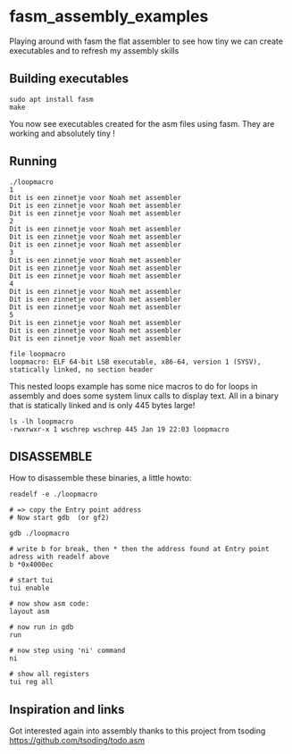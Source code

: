 # fasm_assembly_examples

Playing around with fasm the flat assembler to see how tiny we can create executables and to refresh my assembly skills

## Building executables

```
sudo apt install fasm
make
```

You now see executables created for the asm files using fasm.
They are working and absolutely tiny !

## Running

```
./loopmacro
1
Dit is een zinnetje voor Noah met assembler
Dit is een zinnetje voor Noah met assembler
Dit is een zinnetje voor Noah met assembler
2
Dit is een zinnetje voor Noah met assembler
Dit is een zinnetje voor Noah met assembler
Dit is een zinnetje voor Noah met assembler
3
Dit is een zinnetje voor Noah met assembler
Dit is een zinnetje voor Noah met assembler
Dit is een zinnetje voor Noah met assembler
4
Dit is een zinnetje voor Noah met assembler
Dit is een zinnetje voor Noah met assembler
Dit is een zinnetje voor Noah met assembler
5
Dit is een zinnetje voor Noah met assembler
Dit is een zinnetje voor Noah met assembler
Dit is een zinnetje voor Noah met assembler
```

```
file loopmacro
loopmacro: ELF 64-bit LSB executable, x86-64, version 1 (SYSV), statically linked, no section header
```

This nested loops example has some nice macros to do for loops in assembly and does some system linux calls
to display text. All in a binary that is statically linked and is only 445 bytes large!

```
ls -lh loopmacro
-rwxrwxr-x 1 wschrep wschrep 445 Jan 19 22:03 loopmacro
```

## DISASSEMBLE

How to disassemble these binaries, a little howto:

```
readelf -e ./loopmacro

# => copy the Entry point address
# Now start gdb  (or gf2)

gdb ./loopmacro

# write b for break, then * then the address found at Entry point adress with readelf above
b *0x4000ec

# start tui
tui enable

# now show asm code:
layout asm

# now run in gdb
run

# now step using 'ni' command
ni

# show all registers
tui reg all
```

## Inspiration and links

Got interested again into assembly thanks to this project from tsoding https://github.com/tsoding/todo.asm

